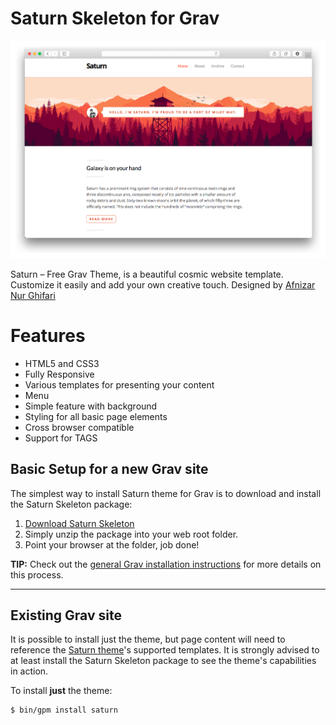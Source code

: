 # Saturn Skeleton for Grav

![Saturn](assets/readme_1.png)

Saturn – Free Grav Theme, is a beautiful cosmic website template. Customize it easily and add your own creative touch. Designed by [Afnizar Nur Ghifari](http://demo.afnizar.com/saturn/#)

# Features

* HTML5 and CSS3
* Fully Responsive
* Various templates for presenting your content
* Menu
* Simple feature with background
* Styling for all basic page elements
* Cross browser compatible
* Support for TAGS

## Basic Setup for a new Grav site

The simplest way to install Saturn theme for Grav is to download and install the Saturn Skeleton package:

1. [Download Saturn Skeleton](http://getgrav.org/downloads/skeletons#extras)
2. Simply unzip the package into your web root folder.
3. Point your browser at the folder, job done!

**TIP:** Check out the [general Grav installation instructions](http://learn.getgrav.org/basics/installation) for more details on this process.

---

## Existing Grav site

It is possible to install just the theme, but page content will need to reference the [Saturn theme](https://github.com/getgrav/grav-theme-saturn)'s supported templates.  It is strongly advised to at least install the Saturn Skeleton package to see the theme's capabilities in action.

To install  **just** the theme:

```
$ bin/gpm install saturn
```



